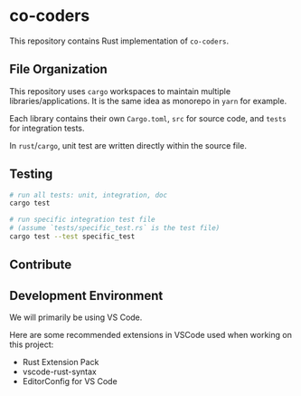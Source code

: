 # co-coders

This repository contains Rust implementation of `co-coders`.

## File Organization

This repository uses `cargo` workspaces to maintain multiple libraries/applications.
It is the same idea as monorepo in `yarn` for example.

Each library contains their own `Cargo.toml`,
`src` for source code,
and `tests` for integration tests.

In `rust`/`cargo`, unit test are written directly within the source file.

## Testing

```sh
# run all tests: unit, integration, doc
cargo test

# run specific integration test file
# (assume `tests/specific_test.rs` is the test file)
cargo test --test specific_test
```

## Contribute

## Development Environment

We will primarily be using VS Code.

Here are some recommended extensions in VSCode used when working on this project:

- Rust Extension Pack
- vscode-rust-syntax
- EditorConfig for VS Code
